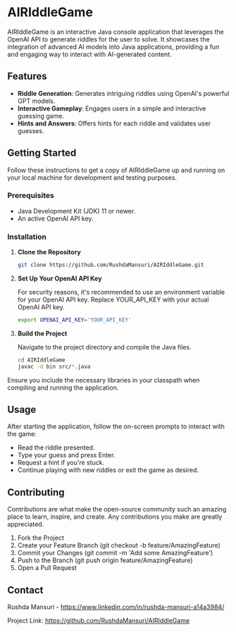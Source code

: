 # AIRIddleGame

AIRIddleGame is an interactive Java console application that leverages the OpenAI API to generate riddles for the user to solve. It showcases the integration of advanced AI models into Java applications, providing a fun and engaging way to interact with AI-generated content.

## Features

- **Riddle Generation**: Generates intriguing riddles using OpenAI's powerful GPT models.
- **Interactive Gameplay**: Engages users in a simple and interactive guessing game.
- **Hints and Answers**: Offers hints for each riddle and validates user guesses.

## Getting Started

Follow these instructions to get a copy of AIRIddleGame up and running on your local machine for development and testing purposes.

### Prerequisites

- Java Development Kit (JDK) 11 or newer.
- An active OpenAI API key.

### Installation

1. **Clone the Repository**

   ```sh
   git clone https://github.com/RushdaMansuri/AIRIddleGame.git

2. **Set Up Your OpenAI API Key**

    For security reasons, it's recommended to use an environment variable for your OpenAI API key.      Replace YOUR_API_KEY with your actual OpenAI API key.


    ```sh
    export OPENAI_API_KEY='YOUR_API_KEY'

3. **Build the Project**

    Navigate to the project directory and compile the Java files.

    ```sh
    cd AIRIddleGame
    javac -d bin src/*.java

Ensure you include the necessary libraries in your classpath when compiling and running the application.

## Usage
After starting the application, follow the on-screen prompts to interact with the game:

- Read the riddle presented.
- Type your guess and press Enter.
- Request a hint if you're stuck.
- Continue playing with new riddles or exit the game as desired.

## Contributing
Contributions are what make the open-source community such an amazing place to learn, inspire, and create. Any contributions you make are greatly appreciated.

1. Fork the Project
2. Create your Feature Branch (git checkout -b feature/AmazingFeature)
3. Commit your Changes (git commit -m 'Add some AmazingFeature')
4. Push to the Branch (git push origin feature/AmazingFeature)
5. Open a Pull Request

## Contact
Rushda Mansuri - https://www.linkedin.com/in/rushda-mansuri-a14a3984/

Project Link: https://github.com/RushdaMansuri/AIRIddleGame



